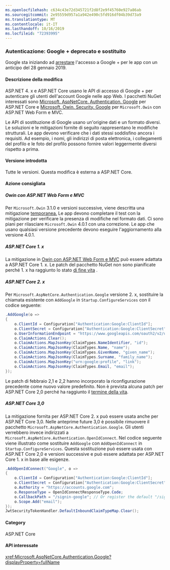 ```yaml
---
ms.openlocfilehash: c634c43e72d345721f2d8f2e9f45760e927a86ab
ms.sourcegitcommit: 2e95559d957a1a942e490c5fd916df04b39d73a9
ms.translationtype: MT
ms.contentlocale: it-IT
ms.lasthandoff: 10/16/2019
ms.locfileid: "72393995"
---
```

### <a name="authentication-google-deprecated-and-replaced"></a>Autenticazione: Google + deprecato e sostituito

Google sta iniziando ad [arrestare](https://developers.google.com/+/api-shutdown) l'accesso a Google + per le app con un anticipo del 28 gennaio 2019.

#### <a name="change-description"></a>Descrizione della modifica

ASP.NET 4. x e ASP.NET Core usano le API di accesso di Google + per autenticare gli utenti dell'account Google nelle app Web. I pacchetti NuGet interessati sono [Microsoft. AspNetCore. Authentication. Google](https://www.nuget.org/packages/Microsoft.AspNetCore.Authentication.Google/) per ASP.NET Core e [Microsoft. Owin. Security. Google](https://www.nuget.org/packages/Microsoft.Owin.Security.Google/) per `Microsoft.Owin` con ASP.NET Web Form e MVC.

Le API di sostituzione di Google usano un'origine dati e un formato diversi. Le soluzioni e le mitigazioni fornite di seguito rappresentano le modifiche strutturali. Le app devono verificare che i dati stessi soddisfino ancora i requisiti. Ad esempio, i nomi, gli indirizzi di posta elettronica, i collegamenti del profilo e le foto del profilo possono fornire valori leggermente diversi rispetto a prima.

#### <a name="version-introduced"></a>Versione introdotta

Tutte le versioni. Questa modifica è esterna a ASP.NET Core.

#### <a name="recommended-action"></a>Azione consigliata

##### <a name="owin-with-aspnet-web-forms-and-mvc"></a>Owin con ASP.NET Web Form e MVC

Per `Microsoft.Owin` 3.1.0 e versioni successive, viene descritta una mitigazione [temporanea.](https://github.com/aspnet/AspNetKatana/issues/251#issuecomment-449587635) Le app devono completare il test con la mitigazione per verificare la presenza di modifiche nel formato dati. Ci sono piani per rilasciare `Microsoft.Owin` 4.0.1 con una correzione. Le app che usano qualsiasi versione precedente devono eseguire l'aggiornamento alla versione 4.0.1.

##### <a name="aspnet-core-1x"></a>ASP.NET Core 1. x

La mitigazione in [Owin con ASP.NET Web Form e MVC](#owin-with-aspnet-web-forms-and-mvc) può essere adattata a ASP.NET Core 1. x. Le patch del pacchetto NuGet non sono pianificate perché 1. x ha raggiunto lo stato [di fine vita](https://dotnet.microsoft.com/platform/support-policy) .

##### <a name="aspnet-core-2x"></a>ASP.NET Core 2. x

Per `Microsoft.AspNetCore.Authentication.Google` versione 2. x, sostituire la chiamata esistente con `AddGoogle` in `Startup.ConfigureServices` con il codice seguente:

```csharp
.AddGoogle(o =>
{
    o.ClientId = Configuration["Authentication:Google:ClientId"];
    o.ClientSecret = Configuration["Authentication:Google:ClientSecret"];
    o.UserInformationEndpoint = "https://www.googleapis.com/oauth2/v2/userinfo";
    o.ClaimActions.Clear();
    o.ClaimActions.MapJsonKey(ClaimTypes.NameIdentifier, "id");
    o.ClaimActions.MapJsonKey(ClaimTypes.Name, "name");
    o.ClaimActions.MapJsonKey(ClaimTypes.GivenName, "given_name");
    o.ClaimActions.MapJsonKey(ClaimTypes.Surname, "family_name");
    o.ClaimActions.MapJsonKey("urn:google:profile", "link");
    o.ClaimActions.MapJsonKey(ClaimTypes.Email, "email");
});
```

Le patch di febbraio 2,1 e 2,2 hanno incorporato la riconfigurazione precedente come nuovo valore predefinito. Non è prevista alcuna patch per ASP.NET Core 2,0 perché ha raggiunto il [termine della vita](https://dotnet.microsoft.com/platform/support-policy).

##### <a name="aspnet-core-30"></a>ASP.NET Core 3,0

La mitigazione fornita per ASP.NET Core 2. x può essere usata anche per ASP.NET Core 3,0. Nelle anteprime future 3,0 è possibile rimuovere il pacchetto `Microsoft.AspNetCore.Authentication.Google`. Gli utenti verrebbero invece indirizzati a `Microsoft.AspNetCore.Authentication.OpenIdConnect`. Nel codice seguente viene illustrato come sostituire `AddGoogle` con `AddOpenIdConnect` in `Startup.ConfigureServices`. Questa sostituzione può essere usata con ASP.NET Core 2,0 e versioni successive e può essere adattata per ASP.NET Core 1. x in base alle esigenze.

```csharp
.AddOpenIdConnect("Google", o =>
{
    o.ClientId = Configuration["Authentication:Google:ClientId"];
    o.ClientSecret = Configuration["Authentication:Google:ClientSecret"];
    o.Authority = "https://accounts.google.com";
    o.ResponseType = OpenIdConnectResponseType.Code;
    o.CallbackPath = "/signin-google"; // Or register the default "/sigin-oidc"
    o.Scope.Add("email");
});
JwtSecurityTokenHandler.DefaultInboundClaimTypeMap.Clear();
```

#### <a name="category"></a>Category

ASP.NET Core

#### <a name="affected-apis"></a>API interessate

<xref:Microsoft.AspNetCore.Authentication.Google?displayProperty=fullName>

<!-- 

#### Affected APIs

`N:Microsoft.AspNetCore.Authentication.Google`

-->
